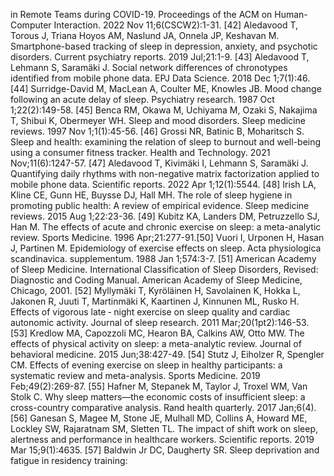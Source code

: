 in
Remote
Teams
during
COVID-19.
Proceedings
of
the
ACM
on
Human-Computer
Interaction.
2022
Nov
11;6(CSCW2):1-31.
[42]
Aledavood
T,
Torous
J,
Triana
Hoyos
AM,
Naslund
JA,
Onnela
JP,
Keshavan
M.
Smartphone-based
tracking
of
sleep
in
depression,
anxiety,
and
psychotic
disorders.
Current
psychiatry
reports.
2019
Jul;21:1-9.
[43]
Aledavood
T,
Lehmann
S,
Saramäki
J.
Social
network
differences
of
chronotypes
identified
from
mobile
phone
data.
EPJ
Data
Science.
2018
Dec
1;7(1):46.
[44]
Surridge-David
M,
MacLean
A,
Coulter
ME,
Knowles
JB.
Mood
change
following
an
acute
delay
of
sleep.
Psychiatry
research.
1987
Oct
1;22(2):149-58.
[45]
Benca
RM,
Okawa
M,
Uchiyama
M,
Ozaki
S,
Nakajima
T,
Shibui
K,
Obermeyer
WH.
Sleep
and
mood
disorders.
Sleep
medicine
reviews.
1997
Nov
1;1(1):45-56.
[46]
Grossi
NR,
Batinic
B,
Moharitsch
S.
Sleep
and
health:
examining
the
relation
of
sleep
to
burnout
and
well-being
using
a
consumer
fitness
tracker.
Health
and
Technology.
2021
Nov;11(6):1247-57.
[47]
Aledavood
T,
Kivimäki
I,
Lehmann
S,
Saramäki
J.
Quantifying
daily
rhythms
with
non-negative
matrix
factorization
applied
to
mobile
phone
data.
Scientific
reports.
2022
Apr
1;12(1):5544.
[48]
Irish
LA,
Kline
CE,
Gunn
HE,
Buysse
DJ,
Hall
MH.
The
role
of
sleep
hygiene
in
promoting
public
health:
A
review
of
empirical
evidence.
Sleep
medicine
reviews.
2015
Aug
1;22:23-36.
[49]
Kubitz
KA,
Landers
DM,
Petruzzello
SJ,
Han
M.
The
effects
of
acute
and
chronic
exercise
on
sleep:
a
meta-analytic
review.
Sports
Medicine.
1996
Apr;21:277-91.[50]
Vuori
I,
Urponen
H,
Hasan
J,
Partinen
M.
Epidemiology
of
exercise
effects
on
sleep.
Acta
physiologica
scandinavica.
supplementum.
1988
Jan
1;574:3-7.
[51]
American
Academy
of
Sleep
Medicine.
International
Classification
of
Sleep
Disorders,
Revised:
Diagnostic
and
Coding
Manual.
American
Academy
of
Sleep
Medicine,
Chicago,
2001.
[52]
Myllymäki
T,
Kyröläinen
H,
Savolainen
K,
Hokka
L,
Jakonen
R,
Juuti
T,
Martinmäki
K,
Kaartinen
J,
Kinnunen
ML,
Rusko
H.
Effects
of
vigorous
late
‐
night
exercise
on
sleep
quality
and
cardiac
autonomic
activity.
Journal
of
sleep
research.
2011
Mar;20(1pt2):146-53.
[53]
Kredlow
MA,
Capozzoli
MC,
Hearon
BA,
Calkins
AW,
Otto
MW.
The
effects
of
physical
activity
on
sleep:
a
meta-analytic
review.
Journal
of
behavioral
medicine.
2015
Jun;38:427-49.
[54]
Stutz
J,
Eiholzer
R,
Spengler
CM.
Effects
of
evening
exercise
on
sleep
in
healthy
participants:
a
systematic
review
and
meta-analysis.
Sports
Medicine.
2019
Feb;49(2):269-87.
[55]
Hafner
M,
Stepanek
M,
Taylor
J,
Troxel
WM,
Van
Stolk
C.
Why
sleep
matters—the
economic
costs
of
insufficient
sleep:
a
cross-country
comparative
analysis.
Rand
health
quarterly.
2017
Jan;6(4).
[56]
Ganesan
S,
Magee
M,
Stone
JE,
Mulhall
MD,
Collins
A,
Howard
ME,
Lockley
SW,
Rajaratnam
SM,
Sletten
TL.
The
impact
of
shift
work
on
sleep,
alertness
and
performance
in
healthcare
workers.
Scientific
reports.
2019
Mar
15;9(1):4635.
[57]
Baldwin
Jr
DC,
Daugherty
SR.
Sleep
deprivation
and
fatigue
in
residency
training: